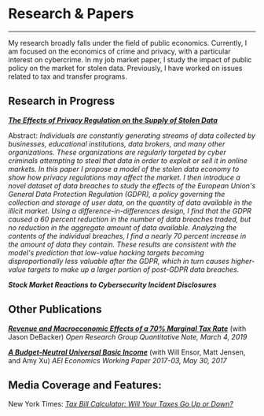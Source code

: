 # Research & Papers

---

My research broadly falls under the field of public economics. Currently, I am focused on the economics of crime and privacy, with a particular interest on cybercrime. In my job market paper, I study the impact of public policy on the market for stolen data. Previously, I have worked on issues related to tax and transfer programs.

## Research in Progress

[**_The Effects of Privacy Regulation on the Supply of Stolen Data_**](https://andersonfrailey.github.io/files/supply_of_stolen_data.pdf)

Abstract: _Individuals are constantly generating streams of data collected by businesses, educational institutions, data brokers, and many other organizations. These organizations are regularly targeted by cyber criminals attempting to steal that data in order to exploit or sell it in online markets. In this paper I propose a model of the stolen data economy to show how privacy regulations may affect the market. I then introduce a novel dataset of data breaches to study the effects of the European Union's General Data Protection Regulation (GDPR), a policy governing the collection and storage of user data, on the quantity of data available in the illicit market. Using a difference-in-differences design, I find that the GDPR caused a 60 percent reduction in the number of data breaches traded, but no reduction in the aggregate amount of data available. Analyzing the contents of the individual breaches, I find a nearly 70 percent increase in the amount of data they contain. These results are consistent with the model's prediction that low-value hacking targets becoming disproportionally less valuable after the GDPR, which in turn causes higher-value targets to make up a larger portion of post-GDPR data breaches._

**_Stock Market Reactions to Cybersecurity Incident Disclosures_**

## Other Publications

[**_Revenue and Macroeconomic Effects of a 70% Marginal Tax Rate_**](http://www.openrg.com/reports/70pctMTR_QN.pdf) (with Jason DeBacker) _Open Research Group Quantitative Note, March 4, 2019_

[**_A Budget-Neutral Universal Basic Income_**](https://www.aei.org/research-products/working-paper/a-budget-neutral-universal-basic-income/) (with Will Ensor, Matt Jensen, and Amy Xu) _AEI Economics Working Paper 2017-03, May 30, 2017_

## Media Coverage and Features:

New York Times: [_Tax Bill Calculator: Will Your Taxes Go Up or Down?_](https://www.nytimes.com/interactive/2017/12/17/upshot/tax-calculator.html)
